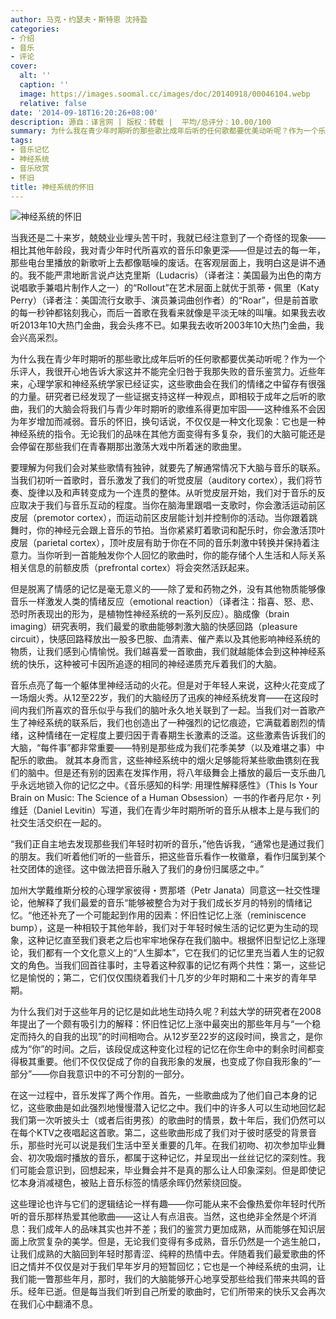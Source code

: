 ```yaml
---
author: 马克・约瑟夫・斯特恩 沈持盈
categories:
- 介绍
- 音乐
- 评论
cover:
  alt: ''
  caption: ''
  image: https://images.soomal.cc/images/doc/20140918/00046104.webp
  relative: false
date: '2014-09-18T16:20:26+08:00'
description: 源自：译言网 | 版权：转载 |  平均/总评分：10.00/100
summary: 为什么我在青少年时期听的那些歌比成年后听的任何歌都要优美动听呢？作为一个乐评人，我很开心地告诉大家这并不能完全归咎于我那失败的音乐鉴赏力。近些年来，心理学家和神经系统学家已经证实，这些歌曲会在我们的情绪之中留存有很强的力量……
tags:
- 音乐记忆
- 神经系统
- 音乐欣赏
- 怀旧
title: 神经系统的怀旧
---
```


![神经系统的怀旧](https://images.soomal.cc/images/doc/20140918/00046104_01.webp)





当我还是二十来岁，兢兢业业埋头苦干时，我就已经注意到了一个奇怪的现象――相比其他年龄段，我对青少年时代所喜欢的音乐印象更深――但是过去的每一年，那些电台里播放的新歌听上去都像聒噪的废话。在客观层面上，我明白这是讲不通的。我不能严肃地断言说卢达克里斯（Ludacris）（译者注：美国最为出色的南方说唱歌手兼唱片制作人之一）的“Rollout”在艺术层面上就优于凯蒂・佩里（Katy Perry）（译者注：美国流行女歌手、演员兼词曲创作者）的“Roar”，但是前首歌的每一秒钟都铭刻我心，而后一首歌在我看来就像是平淡无味的叫嚷。如果我去收听2013年10大热门金曲，我会头疼不已。如果我去收听2003年10大热门金曲，我会兴高采烈。

为什么我在青少年时期听的那些歌比成年后听的任何歌都要优美动听呢？作为一个乐评人，我很开心地告诉大家这并不能完全归咎于我那失败的音乐鉴赏力。近些年来，心理学家和神经系统学家已经证实，这些歌曲会在我们的情绪之中留存有很强的力量。研究者已经发现了一些证据支持这样一种观点，即相较于成年之后听的歌曲，我们的大脑会将我们与青少年时期听的歌维系得更加牢固――这种维系不会因为年岁增加而减弱。音乐的怀旧，换句话说，不仅仅是一种文化现象：它也是一种神经系统的指令。无论我们的品味在其他方面变得有多复杂，我们的大脑可能还是会停留在那些我们在青春期那出激荡大戏中所着迷的歌曲里。

要理解为何我们会对某些歌情有独钟，就要先了解通常情况下大脑与音乐的联系。当我们初听一首歌时，音乐激发了我们的听觉皮层（auditory cortex），我们将节奏、旋律以及和声转变成为一个连贯的整体。从听觉皮层开始，我们对于音乐的反应取决于我们与音乐互动的程度。当你在脑海里跟唱一支歌时，你会激活运动前区皮层（premotor cortex），而运动前区皮层能计划并控制你的活动。当你跟着跳舞时，你的神经元会跟上音乐的节拍。当你紧紧盯着歌词和配乐时，你会激活顶叶皮层（parietal cortex），顶叶皮层有助于你在不同的音乐刺激中转换并保持着注意力。当你听到一首能触发你个人回忆的歌曲时，你的能存储个人生活和人际关系相关信息的前额皮质（prefrontal cortex）将会突然活跃起来。

但是脱离了情感的记忆是毫无意义的――除了爱和药物之外，没有其他物质能够像音乐一样激发人类的情绪反应（emotional reaction）（译者注：指喜、怒、悲、恐时所表现出的形为，是植物性神经系统的一系列反应）。脑成像（brain imaging）研究表明，我们最爱的歌曲能够刺激大脑的快感回路（pleasure circuit），快感回路释放出一股多巴胺、血清素、催产素以及其他影响神经系统的物质，让我们感到心情愉悦。我们越喜爱一首歌曲，我们就越能体会到这种神经系统的快乐，这种被可卡因所追逐的相同的神经递质充斥着我们的大脑。

音乐点亮了每一个躯体里神经活动的火花。但是对于年轻人来说，这种火花变成了一场烟火秀。从12至22岁，我们的大脑经历了迅疾的神经系统发育――在这段时间内我们所喜欢的音乐似乎与我们的脑叶永久地关联到了一起。当我们对一首歌产生了神经系统的联系后，我们也创造出了一种强烈的记忆痕迹，它满载着剧烈的情绪，这种情绪在一定程度上要归因于青春期生长激素的泛滥。这些激素告诉我们的大脑，“每件事”都非常重要――特别是那些成为我们花季美梦（以及难堪之事）中配乐的歌曲。
就其本身而言，这些神经系统中的烟火足够能将某些歌曲镌刻在我们的脑中。但是还有别的因素在发挥作用，将八年级舞会上播放的最后一支乐曲几乎永远地锁入你的记忆之中。《音乐感知的科学: 用理性解释感性》（This Is Your Brain on Music: The Science of a Human Obsession）一书的作者丹尼尔・列维廷（Daniel Levitin）写道，我们在青少年时期所听的音乐从根本上是与我们的社交生活交织在一起的。

“我们正自主地去发现那些我们年轻时初听的音乐，”他告诉我，“通常也是通过我们的朋友。我们听着他们听的一些音乐，把这些音乐看作一枚徽章，看作归属到某个社交团体的途径。这中做法把音乐融入了我们的身份归属感之中。”

加州大学戴维斯分校的心理学家彼得・贾那塔（Petr Janata）同意这一社交性理论，他解释了我们最爱的音乐“能够被整合为对于我们成长岁月的特别的情绪记忆。“他还补充了一个可能起到作用的因素：怀旧性记忆上涨（reminiscence bump），这是一种相较于其他年龄，我们对于年轻时候生活的记忆更为生动的现象，这种记忆直至我们衰老之后也牢牢地保存在我们脑中。根据怀旧型记忆上涨理论，我们都有一个文化意义上的“人生脚本”，它在我们的记忆里充当着人生的记叙文的角色。当我们回首往事时，主导着这种叙事的记忆有两个共性：第一，这些记忆是愉悦的；第二，它们仅仅围绕着我们十几岁的少年时期和二十来岁的青年早期。

为什么我们对于这些年月的记忆是如此地生动持久呢？利兹大学的研究者在2008年提出了一个颇有吸引力的解释：怀旧性记忆上涨中最突出的那些年月与“一个稳定而持久的自我的出现”的时间相吻合。从12岁至22岁的这段时间，换言之，是你成为“你”的时间。之后，该段促成这种变化过程的记忆在你生命中的剩余时间都变得极其重要。他们不仅仅促成了你的自我形象的发展，也变成了你自我形象的“一部分”――你自我意识中的不可分割的一部分。

在这一过程中，音乐发挥了两个作用。首先，一些歌曲成为了他们自己本身的记忆，这些歌曲是如此强烈地慢慢潜入记忆之中。我们中的许多人可以生动地回忆起我们第一次听披头士（或者后街男孩）的歌曲时的情景，数十年后，我们仍然可以在每个KTV之夜唱起这首歌。第二，这些歌曲形成了我们对于彼时感受的背景音乐，那些时光可以说是我们生活中至关重要的几年。在我们初吻、初次参加毕业舞会、初次吸烟时播放的音乐，都属于这种记忆，并呈现出一丝丝记忆的深刻性。我们可能会意识到，回想起来，毕业舞会并不是真的那么让人印象深刻。但是即使记忆本身消减褪色，被贴上音乐标签的情感余晖仍然萦绕回旋。

这些理论也许与它们的逻辑结论一样有趣――你可能从来不会像热爱你年轻时代所听的音乐那样热爱其他歌曲――这让人有点沮丧。当然，这也绝非全然是个坏消息：我们成年人的品味其实也并不差；我们的鉴赏力更加成熟，从而能够在知识层面上欣赏复杂的美学。但是，无论我们变得有多成熟，音乐仍然是一个逃生舱口，让我们成熟的大脑回到年轻时那青涩、纯粹的热情中去。伴随着我们最爱歌曲的怀旧之情并不仅仅是对于我们早年岁月的短暂回忆；它也是一个神经系统的虫洞，让我们能一瞥那些年月，那时，我们的大脑能够开心地享受那些给我们带来共鸣的音乐。经年已逝。但是每当我们听到自己所爱的歌曲时，它们所带来的快乐又会再次在我们心中翻涌不息。